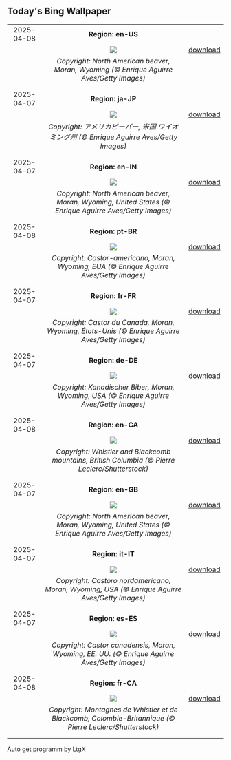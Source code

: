 ## Today's Bing Wallpaper
|      |      |      |
| :----: | :----: | :----: |
|2025-04-08|**Region: en-US**||
||![](https://www.bing.com/th?id=OHR.BeaverDay_EN-US0090956170_UHD.jpg&pid=hp&w=1152&h=648&rs=1&c=4)| [download](https://www.bing.com/th?id=OHR.BeaverDay_EN-US0090956170_UHD.jpg)|
||*Copyright: North American beaver, Moran, Wyoming (© Enrique Aguirre Aves/Getty Images)*
||
|||
|2025-04-07|**Region: ja-JP**||
||![](https://www.bing.com/th?id=OHR.BeaverDay_JA-JP3508921078_UHD.jpg&pid=hp&w=1152&h=648&rs=1&c=4)| [download](https://www.bing.com/th?id=OHR.BeaverDay_JA-JP3508921078_UHD.jpg)|
||*Copyright: アメリカビーバー, 米国 ワイオミング州 (© Enrique Aguirre Aves/Getty Images)*
||
|||
|2025-04-07|**Region: en-IN**||
||![](https://www.bing.com/th?id=OHR.BeaverDay_EN-IN0064816773_UHD.jpg&pid=hp&w=1152&h=648&rs=1&c=4)| [download](https://www.bing.com/th?id=OHR.BeaverDay_EN-IN0064816773_UHD.jpg)|
||*Copyright: North American beaver, Moran, Wyoming, United States (© Enrique Aguirre Aves/Getty Images)*
||
|||
|2025-04-08|**Region: pt-BR**||
||![](https://www.bing.com/th?id=OHR.BeaverDay_PT-BR0574676705_UHD.jpg&pid=hp&w=1152&h=648&rs=1&c=4)| [download](https://www.bing.com/th?id=OHR.BeaverDay_PT-BR0574676705_UHD.jpg)|
||*Copyright: Castor-americano, Moran, Wyoming, EUA (© Enrique Aguirre Aves/Getty Images)*
||
|||
|2025-04-07|**Region: fr-FR**||
||![](https://www.bing.com/th?id=OHR.BeaverDay_FR-FR0993512788_UHD.jpg&pid=hp&w=1152&h=648&rs=1&c=4)| [download](https://www.bing.com/th?id=OHR.BeaverDay_FR-FR0993512788_UHD.jpg)|
||*Copyright: Castor du Canada, Moran, Wyoming, États-Unis (© Enrique Aguirre Aves/Getty Images)*
||
|||
|2025-04-07|**Region: de-DE**||
||![](https://www.bing.com/th?id=OHR.BeaverDay_DE-DE8403333829_UHD.jpg&pid=hp&w=1152&h=648&rs=1&c=4)| [download](https://www.bing.com/th?id=OHR.BeaverDay_DE-DE8403333829_UHD.jpg)|
||*Copyright: Kanadischer Biber, Moran, Wyoming, USA (© Enrique Aguirre Aves/Getty Images)*
||
|||
|2025-04-08|**Region: en-CA**||
||![](https://www.bing.com/th?id=OHR.WhistlerSnowboard_EN-CA9156013019_UHD.jpg&pid=hp&w=1152&h=648&rs=1&c=4)| [download](https://www.bing.com/th?id=OHR.WhistlerSnowboard_EN-CA9156013019_UHD.jpg)|
||*Copyright: Whistler and Blackcomb mountains, British Columbia (© Pierre Leclerc/Shutterstock)*
||
|||
|2025-04-07|**Region: en-GB**||
||![](https://www.bing.com/th?id=OHR.BeaverDay_EN-GB4231980844_UHD.jpg&pid=hp&w=1152&h=648&rs=1&c=4)| [download](https://www.bing.com/th?id=OHR.BeaverDay_EN-GB4231980844_UHD.jpg)|
||*Copyright: North American beaver, Moran, Wyoming, United States (© Enrique Aguirre Aves/Getty Images)*
||
|||
|2025-04-07|**Region: it-IT**||
||![](https://www.bing.com/th?id=OHR.BeaverDay_IT-IT8371039769_UHD.jpg&pid=hp&w=1152&h=648&rs=1&c=4)| [download](https://www.bing.com/th?id=OHR.BeaverDay_IT-IT8371039769_UHD.jpg)|
||*Copyright: Castoro nordamericano, Moran, Wyoming, USA (© Enrique Aguirre Aves/Getty Images)*
||
|||
|2025-04-07|**Region: es-ES**||
||![](https://www.bing.com/th?id=OHR.BeaverDay_ES-ES8231200914_UHD.jpg&pid=hp&w=1152&h=648&rs=1&c=4)| [download](https://www.bing.com/th?id=OHR.BeaverDay_ES-ES8231200914_UHD.jpg)|
||*Copyright: Castor canadensis, Moran, Wyoming, EE. UU. (© Enrique Aguirre Aves/Getty Images)*
||
|||
|2025-04-08|**Region: fr-CA**||
||![](https://www.bing.com/th?id=OHR.WhistlerSnowboard_FR-CA2302818424_UHD.jpg&pid=hp&w=1152&h=648&rs=1&c=4)| [download](https://www.bing.com/th?id=OHR.WhistlerSnowboard_FR-CA2302818424_UHD.jpg)|
||*Copyright: Montagnes de Whistler et de Blackcomb, Colombie-Britannique (© Pierre Leclerc/Shutterstock)*
||
|||

Auto get programm by LtgX
